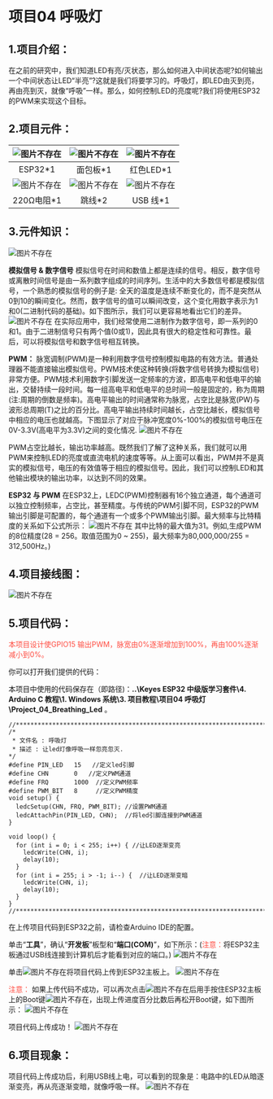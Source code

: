 # 项目04 呼吸灯

## 1.项目介绍：
在之前的研究中，我们知道LED有亮/灭状态，那么如何进入中间状态呢?如何输出一个中间状态让LED“半亮”?这就是我们将要学习的。呼吸灯，即LED由灭到亮，再由亮到灭，就像“呼吸”一样。那么，如何控制LED的亮度呢?我们将使用ESP32的PWM来实现这个目标。

## 2.项目元件：
|![图片不存在](../../../media/afc52f6616725ba37e3b12a2e01685ad.png)|![图片不存在](../../../media/a2aa343488c11843f13ae0413547c673.png)|![图片不存在](../../../media/325f351a1cc5c9af86988ddafd03fa19.png)|
| :--: | :--: | :--: |
|ESP32*1|面包板*1|红色LED*1|
|![图片不存在](../../../media/a487df5effb3b0ae28e7601cad88c97b.png)| ![图片不存在](../../../media/8d920d12138bd3b4e62f02cecc2c63a3.png)|![图片不存在](../../../media/b4421594adeb4676d63581a1047c6935.png)|
|220Ω电阻*1|跳线*2|USB 线*1|

## 3.元件知识：
![图片不存在](../../../media/e739a6e4a95fa8bbbefb26ef955dc465.png)

**模拟信号 & 数字信号** 
模拟信号在时间和数值上都是连续的信号。相反，数字信号或离散时间信号是由一系列数字组成的时间序列。生活中的大多数信号都是模拟信号，一个熟悉的模拟信号的例子是: 全天的温度是连续不断变化的，而不是突然从0到10的瞬间变化。然而，数字信号的值可以瞬间改变，这个变化用数字表示为1和0(二进制代码的基础)。如下图所示，我们可以更容易地看出它们的差异。
![图片不存在](../../../media/550c1d587189ce5ac3678f44b08ac888.png)
在实际应用中，我们经常使用二进制作为数字信号，即一系列的0和1。由于二进制信号只有两个值(0或1)，因此具有很大的稳定性和可靠性。最后，可以将模拟信号和数字信号相互转换。

**PWM：**
脉宽调制(PWM)是一种利用数字信号控制模拟电路的有效方法。普通处理器不能直接输出模拟信号。PWM技术使这种转换(将数字信号转换为模拟信号)非常方便。PWM技术利用数字引脚发送一定频率的方波，即高电平和低电平的输出，交替持续一段时间。每一组高电平和低电平的总时间一般是固定的，称为周期(注:周期的倒数是频率)。高电平输出的时间通常称为脉宽，占空比是脉宽(PW)与波形总周期(T)之比的百分比。高电平输出持续时间越长，占空比越长，模拟信号中相应的电压也就越高。下图显示了对应于脉冲宽度0%-100%的模拟信号电压在0V-3.3V(高电平为3.3V)之间的变化情况.
![图片不存在](../../../media/0c29da4ca7a2fee2f5a0078eacc9e88a.png)

PWM占空比越长，输出功率越高。既然我们了解了这种关系，我们就可以用PWM来控制LED的亮度或直流电机的速度等等。从上面可以看出，PWM并不是真实的模拟信号，电压的有效值等于相应的模拟信号。因此，我们可以控制LED和其他输出模块的输出功率，以达到不同的效果。

**ESP32 与 PWM**
在ESP32上，LEDC(PWM)控制器有16个独立通道，每个通道可以独立控制频率，占空比，甚至精度。与传统的PWM引脚不同，ESP32的PWM输出引脚是可配置的，每个通道有一个或多个PWM输出引脚。最大频率与比特精度的关系如下公式所示：
![图片不存在](../../../media/c6afada712f786a0827ced2172fed124.png)
其中比特的最大值为31。例如,生成PWM的8位精度(28 = 256。取值范围为0 ~ 255)，最大频率为80,000,000/255 = 312,500Hz。)

## 4.项目接线图： 
![图片不存在](../../../media/6d79aa47daab6bc5dc46b1e62215d9c8.png)

## 5.项目代码：
<span style="color: rgb(255, 76, 65);">本项目设计使GPIO15 输出PWM，脉宽由0%逐渐增加到100%，再由100%逐渐减小到0%。</span>

你可以打开我们提供的代码：

本项目中使用的代码保存在（即路径)：**..\Keyes ESP32 中级版学习套件\4. Arduino C 教程\1. Windows 系统\3. 项目教程\项目04 呼吸灯\Project_04_Breathing_Led** 。

```
//**********************************************************************
/*
 * 文件名 : 呼吸灯
 * 描述 : 让led灯像呼吸一样忽亮忽灭.
*/
#define PIN_LED   15   //定义led引脚
#define CHN       0   //定义PWM通道
#define FRQ       1000  //定义PWM频率
#define PWM_BIT   8     //定义PWM精度
void setup() {
  ledcSetup(CHN, FRQ, PWM_BIT); //设置PWM通道
  ledcAttachPin(PIN_LED, CHN);  //将led引脚连接到PWM通道
}

void loop() {
  for (int i = 0; i < 255; i++) { //让LED逐渐变亮
    ledcWrite(CHN, i);
    delay(10);
  }
  for (int i = 255; i > -1; i--) {  //让LED逐渐变暗
    ledcWrite(CHN, i);
    delay(10);
  }
}
//*************************************************************************************

```
在上传项目代码到ESP32之前，请检查Arduino IDE的配置。

单击“**工具**”，确认“**开发板**”板型和“**端口(COM)**”，如下所示：(<span style="color: rgb(255, 76, 65);">注意：</span>将ESP32主板通过USB线连接到计算机后才能看到对应的端口。)
![图片不存在](../../../media/a4061989d2cb2a0c1a05207221a4e4fd.png)

单击![图片不存在](../../../media/86b9e2ff982873d7304e9ba692e7f0da.png)将项目代码上传到ESP32主板上。
![图片不存在](../../../media/e09f8dc6c566e5779e998429cc3bf36e.png)

<span style="color: rgb(255, 76, 65);">注意：</span> 如果上传代码不成功，可以再次点击![图片不存在](../../../media/86b9e2ff982873d7304e9ba692e7f0da.png)后用手按住ESP32主板上的Boot键![图片不存在](../../../media/a3ce49fbd6f40f09869aa7e1d9f902f8.png)，出现上传进度百分比数后再松开Boot键，如下图所示：
![图片不存在](../../../media/0fdadbed575d5f54ae1ca9405c3647cb.png)

项目代码上传成功！
![图片不存在](../../../media/3e171796edf4758bb1835fafc8750ea8.png)

## 6.项目现象：
项目代码上传成功后，利用USB线上电，可以看到的现象是：电路中的LED从暗逐渐变亮，再从亮逐渐变暗，就像呼吸一样。
![图片不存在](../../../media/7a0d2717b48056cbef36f880212d8e07.png)



